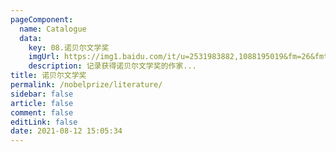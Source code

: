 ```yaml
---
pageComponent: 
  name: Catalogue
  data: 
    key: 08.诺贝尔文学奖
    imgUrl: https://img1.baidu.com/it/u=2531983882,1088195019&fm=26&fmt=auto&gp=0.jpg
    description: 记录获得诺贝尔文学奖的作家...
title: 诺贝尔文学奖
permalink: /nobelprize/literature/
sidebar: false
article: false
comment: false
editLink: false
date: 2021-08-12 15:05:34
---
```

